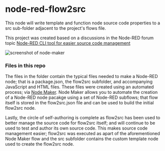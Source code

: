 # node-red-flow2src
This node will write template and function node source code properties to a src sub-folder adjacent to the project's flows file. 

This project was created based on a discussions in the Node-RED forum topic [Node-RED CLI tool for easier source code management](https://discourse.nodered.org/t/node-red-cli-tool-for-easier-source-code-management/70508/5)

![screenshot of node-maker](https://raw.github.com/steveorevo/node-red-flow2src/main/images/flow2src.jpg)

### Files in this repo
The files in the folder contain the typical files needed to make a Node-RED node; that is a package.json, the flow2src subfolder, and accompanying JavaScript and HTML files. These files were created using an automated process; via [Node Maker](https://github.com/Steveorevo/node-maker). Node Maker allows you to automate the creation of a Node-RED node pacakge using a set of Node-RED subflows; that flow itself is stored in the flow2src.json file and can be used to build the initial flow2src node. 

Lastly, the circle of self-authoring is complete as flow2src has been used to better manage the source code for flow2src itself; and will continue to be used to test and author its own source code. This makes source code management easier; flow2src was executed as apart of the aforementioned Node Maker flow and the src subfolder contains the custom template node used to create the flow2src node. 
